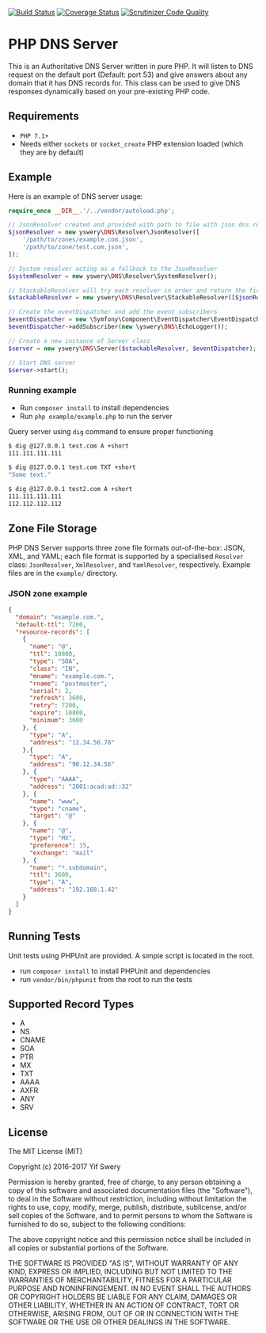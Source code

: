 [![Build Status](https://travis-ci.org/yswery/PHP-DNS-SERVER.svg)](https://travis-ci.org/yswery/PHP-DNS-SERVER)
[![Coverage Status](https://coveralls.io/repos/yswery/PHP-DNS-SERVER/badge.png)](https://coveralls.io/github/yswery/PHP-DNS-SERVER)
[![Scrutinizer Code Quality](https://scrutinizer-ci.com/g/samuelwilliams/PHP-DNS-SERVER/badges/quality-score.png)](https://scrutinizer-ci.com/g/samuelwilliams/PHP-DNS-SERVER/)


# PHP DNS Server

This is an Authoritative DNS Server written in pure PHP.
It will listen to DNS request on the default port (Default: port 53) and give answers about any domain that it has DNS records for.
This class can be used to give DNS responses dynamically based on your pre-existing PHP code.

## Requirements

* `PHP 7.1+`
* Needs either `sockets` or `socket_create` PHP extension loaded (which they are by default)

## Example

Here is an example of DNS server usage:
```php
require_once __DIR__.'/../vendor/autoload.php';

// JsonResolver created and provided with path to file with json dns records
$jsonResolver = new yswery\DNS\Resolver\JsonResolver([
    '/path/to/zones/example.com.json',
    '/path/to/zone/test.com.json',
]);

// System resolver acting as a fallback to the JsonResolver
$systemResolver = new yswery\DNS\Resolver\SystemResolver();

// StackableResolver will try each resolver in order and return the first match
$stackableResolver = new yswery\DNS\Resolver\StackableResolver([$jsonResolver, $systemResolver]);

// Create the eventDispatcher and add the event subscribers
$eventDispatcher = new \Symfony\Component\EventDispatcher\EventDispatcher();
$eventDispatcher->addSubscriber(new \yswery\DNS\EchoLogger());

// Create a new instance of Server class
$server = new yswery\DNS\Server($stackableResolver, $eventDispatcher);

// Start DNS server
$server->start();

```
### Running example

* Run `composer install` to install dependencies
* Run `php example/example.php` to run the server

Query server using `dig` command to ensure proper functioning
```bash
$ dig @127.0.0.1 test.com A +short
111.111.111.111

$ dig @127.0.0.1 test.com TXT +short
"Some text."

$ dig @127.0.0.1 test2.com A +short
111.111.111.111
112.112.112.112
```
## Zone File Storage
PHP DNS Server supports three zone file formats out-of-the-box: JSON, XML, and YAML; each file format
is supported by a specialised `Resolver` class: `JsonResolver`, `XmlResolver`, and `YamlResolver`,
respectively. Example files are in the `example/` directory.

### JSON zone example
```json
{
  "domain": "example.com.",
  "default-ttl": 7200,
  "resource-records": [
    {
      "name": "@",
      "ttl": 10800,
      "type": "SOA",
      "class": "IN",
      "mname": "example.com.",
      "rname": "postmaster",
      "serial": 2,
      "refresh": 3600,
      "retry": 7200,
      "expire": 10800,
      "minimum": 3600
    }, {
      "type": "A",
      "address": "12.34.56.78"
    },{
      "type": "A",
      "address": "90.12.34.56"
    }, {
      "type": "AAAA",
      "address": "2001:acad:ad::32"
    }, {
      "name": "www",
      "type": "cname",
      "target": "@"
    }, {
      "name": "@",
      "type": "MX",
      "preference": 15,
      "exchange": "mail"
    }, {
      "name": "*.subdomain",
      "ttl": 3600,
      "type": "A",
      "address": "192.168.1.42"
    }
  ]
}
```

## Running Tests

Unit tests using PHPUnit are provided. A simple script is located in the root.

* run `composer install` to install PHPUnit and dependencies
* run `vendor/bin/phpunit` from the root to run the tests

## Supported Record Types

* A
* NS
* CNAME
* SOA
* PTR
* MX
* TXT
* AAAA
* AXFR
* ANY
* SRV

## License

The MIT License (MIT)

Copyright (c) 2016-2017 Yif Swery

Permission is hereby granted, free of charge, to any person obtaining a copy of
this software and associated documentation files (the "Software"), to deal in
the Software without restriction, including without limitation the rights to
use, copy, modify, merge, publish, distribute, sublicense, and/or sell copies of
the Software, and to permit persons to whom the Software is furnished to do so,
subject to the following conditions:

The above copyright notice and this permission notice shall be included in all
copies or substantial portions of the Software.

THE SOFTWARE IS PROVIDED "AS IS", WITHOUT WARRANTY OF ANY KIND, EXPRESS OR
IMPLIED, INCLUDING BUT NOT LIMITED TO THE WARRANTIES OF MERCHANTABILITY, FITNESS
FOR A PARTICULAR PURPOSE AND NONINFRINGEMENT. IN NO EVENT SHALL THE AUTHORS OR
COPYRIGHT HOLDERS BE LIABLE FOR ANY CLAIM, DAMAGES OR OTHER LIABILITY, WHETHER
IN AN ACTION OF CONTRACT, TORT OR OTHERWISE, ARISING FROM, OUT OF OR IN
CONNECTION WITH THE SOFTWARE OR THE USE OR OTHER DEALINGS IN THE SOFTWARE.
